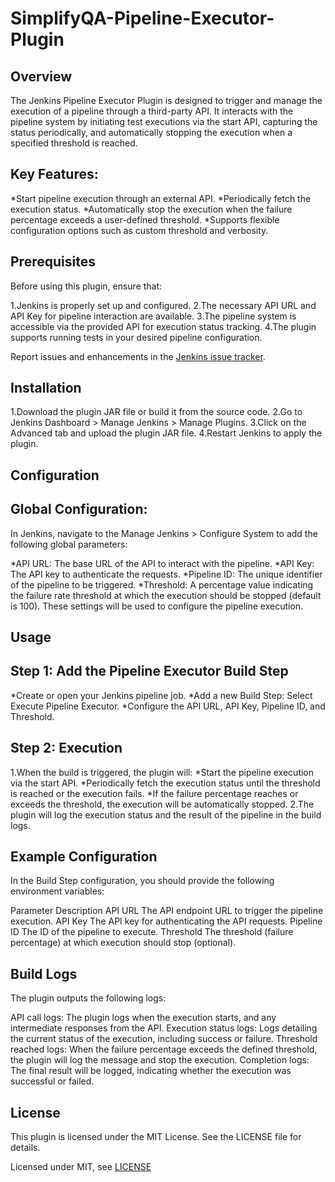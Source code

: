 # SimplifyQA-Pipeline-Executor-Plugin

## Overview

The Jenkins Pipeline Executor Plugin is designed to trigger and manage the execution of a pipeline through a third-party API. It interacts with the pipeline system by initiating test executions via the start API, capturing the status periodically, and automatically stopping the execution when a specified threshold is reached.

## Key Features:

*Start pipeline execution through an external API.
*Periodically fetch the execution status.
*Automatically stop the execution when the failure percentage exceeds a user-defined threshold.
*Supports flexible configuration options such as custom threshold and verbosity.


## Prerequisites

Before using this plugin, ensure that:

1.Jenkins is properly set up and configured.
2.The necessary API URL and API Key for pipeline interaction are available.
3.The pipeline system is accessible via the provided API for execution status tracking.
4.The plugin supports running tests in your desired pipeline configuration.

Report issues and enhancements in the [Jenkins issue tracker](https://issues.jenkins.io/).

## Installation

1.Download the plugin JAR file or build it from the source code.
2.Go to Jenkins Dashboard > Manage Jenkins > Manage Plugins.
3.Click on the Advanced tab and upload the plugin JAR file.
4.Restart Jenkins to apply the plugin.

## Configuration
## Global Configuration:
In Jenkins, navigate to the Manage Jenkins > Configure System to add the following global parameters:

*API URL: The base URL of the API to interact with the pipeline.
*API Key: The API key to authenticate the requests.
*Pipeline ID: The unique identifier of the pipeline to be triggered.
*Threshold: A percentage value indicating the failure rate threshold at which the execution should be stopped (default is 100).
These settings will be used to configure the pipeline execution.

## Usage
## Step 1: Add the Pipeline Executor Build Step
*Create or open your Jenkins pipeline job.
*Add a new Build Step: Select Execute Pipeline Executor.
*Configure the API URL, API Key, Pipeline ID, and Threshold.

## Step 2: Execution
1.When the build is triggered, the plugin will:
   *Start the pipeline execution via the start API.
   *Periodically fetch the execution status until the threshold is reached or the execution fails.
   *If the failure percentage reaches or exceeds the threshold, the execution will be automatically stopped.
2.The plugin will log the execution status and the result of the pipeline in the build logs.

## Example Configuration
In the Build Step configuration, you should provide the following environment variables:

Parameter	Description
API URL	The API endpoint URL to trigger the pipeline execution.
API Key	The API key for authenticating the API requests.
Pipeline ID	The ID of the pipeline to execute.
Threshold	The threshold (failure percentage) at which execution should stop (optional).

## Build Logs
The plugin outputs the following logs:

API call logs: The plugin logs when the execution starts, and any intermediate responses from the API.
Execution status logs: Logs detailing the current status of the execution, including success or failure.
Threshold reached logs: When the failure percentage exceeds the defined threshold, the plugin will log the message and stop the execution.
Completion logs: The final result will be logged, indicating whether the execution was successful or failed.

## License
This plugin is licensed under the MIT License. See the LICENSE file for details.

Licensed under MIT, see [LICENSE](LICENSE.md)

